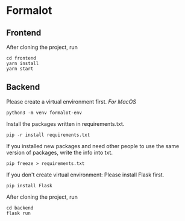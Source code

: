 # Formalot

## Frontend

After cloning the project, run

```
cd frontend
yarn install
yarn start
```

## Backend
Please create a virtual environment first.
*For MacOS*
```
python3 -m venv formalot-env
```
Install the packages written in requirements.txt.
```
pip -r install requirements.txt
```
If you installed new packages and need other people to use the same version of packages, write the info into txt.
```
pip freeze > requirements.txt
```

If you don't create virtual environment:
Please install Flask first.

```
pip install Flask
```
After cloning the project, run

```
cd backend
flask run
```

